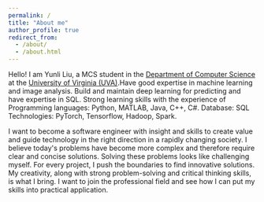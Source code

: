 ```yaml
---
permalink: /
title: "About me"
author_profile: true
redirect_from: 
  - /about/
  - /about.html
---
```


Hello! I am Yunli Liu, a MCS student in the [Department of Computer Science](https://engineering.virginia.edu/departments/computer-science) at the [University of Virginia (UVA)](https://www.virginia.edu/).Have good expertise in machine learning and image analysis. Build and maintain deep learning for predicting and have expertise in SQL. Strong learning skills with the experience of Programming languages: Python, MATLAB, Java, C++, C#. Database: SQL Technologies: PyTorch, Tensorflow, Hadoop, Spark.

 I want to become a software engineer with insight and skills to create value and guide technology in the right direction in a rapidly changing society. I believe today's problems have become more complex and therefore require clear and concise solutions. Solving these problems looks like challenging myself. For every project, I push the boundaries to find innovative solutions. My creativity, along with strong problem-solving and critical thinking skills, is what I bring. I want to join the professional field and see how I can put my skills into practical application.
